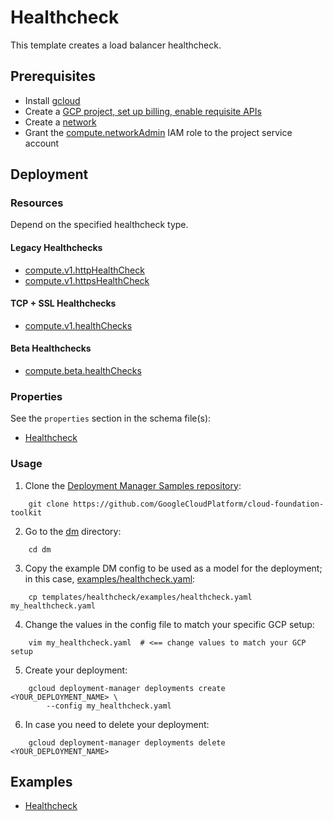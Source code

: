 # Healthcheck

This template creates a load balancer healthcheck.

## Prerequisites

- Install [gcloud](https://cloud.google.com/sdk)
- Create a [GCP project, set up billing, enable requisite APIs](../project/README.md)
- Create a [network](../network/README.md)
- Grant the [compute.networkAdmin](https://cloud.google.com/compute/docs/access/iam)
 IAM role to the project service account

## Deployment

### Resources

Depend on the specified healthcheck type.

#### Legacy Healthchecks

- [compute.v1.httpHealthCheck](https://cloud.google.com/sdk/gcloud/reference/compute/health-checks/create/http)
- [compute.v1.httpsHealthCheck](https://cloud.google.com/sdk/gcloud/reference/compute/health-checks/create/https)

#### TCP + SSL Healthchecks

- [compute.v1.healthChecks](https://cloud.google.com/load-balancing/docs/health-check-concepts)

#### Beta Healthchecks

- [compute.beta.healthChecks](https://cloud.google.com/sdk/gcloud/reference/beta/compute/health-checks/create/http2)

### Properties

See the `properties` section in the schema file(s):

- [Healthcheck](healthcheck.py.schema)

### Usage

1. Clone the [Deployment Manager Samples repository](https://github.com/GoogleCloudPlatform/cloud-foundation-toolkit):

```shell
    git clone https://github.com/GoogleCloudPlatform/cloud-foundation-toolkit
```

2. Go to the [dm](../../) directory:

```shell
    cd dm
```

3. Copy the example DM config to be used as a model for the deployment;
 in this case, [examples/healthcheck.yaml](examples/healthcheck.yaml):

```shell
    cp templates/healthcheck/examples/healthcheck.yaml my_healthcheck.yaml
```

4. Change the values in the config file to match your specific GCP setup:

```shell
    vim my_healthcheck.yaml  # <== change values to match your GCP setup
```

5. Create your deployment:

```shell
    gcloud deployment-manager deployments create <YOUR_DEPLOYMENT_NAME> \
        --config my_healthcheck.yaml
```

6. In case you need to delete your deployment:

```shell
    gcloud deployment-manager deployments delete <YOUR_DEPLOYMENT_NAME>
```

## Examples

- [Healthcheck](examples/healthcheck.yaml)